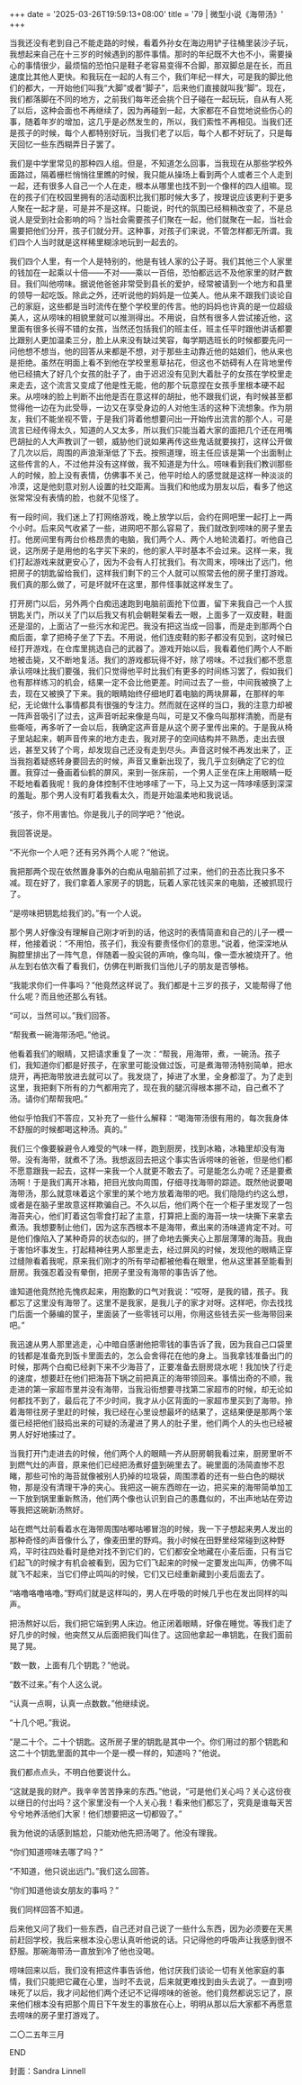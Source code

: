 +++
date = '2025-03-26T19:59:13+08:00'
title = '79 | 微型小说《海带汤》'
+++

当我还没有老到自己不能走路的时候，看着外孙女在海边用铲子往桶里装沙子玩，我想起来自己在十三岁的时候遇到的那件事情。那时的年纪既不大也不小，需要操心的事情很少，最烦恼的恐怕只是鞋子老容易变得不合脚，那双脚总是在长，而且速度比其他人更快。和我玩在一起的人有三个，我们年纪一样大，可是我的脚比他们的都大，一开始他们叫我“大脚”或者“脚子”，后来他们直接就叫我“脚”。现在，我们都落脚在不同的地方，之前我们每年还会挑个日子碰在一起玩玩，自从有人死了以后，这种会面也不再继续了，因为再碰到一起，大家都在不自觉地说些伤心的事，随着年岁的增加，这几乎是必然发生的，所以，我们索性不再相见。当我们还是孩子的时候，每个人都特别好玩，当我们老了以后，每个人都不好玩了，只是每天回忆一些东西糊弄日子罢了。

我们是中学里常见的那种四人组。但是，不知道怎么回事，当我现在从那些学校外面路过，隔着栅栏悄悄往里瞧的时候，我只能从操场上看到两个人或者三个人走到一起，还有很多人自己一个人在走，根本从哪里也找不到一个像样的四人组嘛。现在的孩子们在校园里拥有的活动面积比我们那时候大多了，按理说应该更利于更多人聚在一起才是，可是并不是这样。只能说，时代的氛围已经稍稍改变了，不是总说人是受到社会影响的吗？当社会需要孩子们聚在一起，他们就聚在一起，当社会需要把他们分开，孩子们就分开。这种事，对孩子们来说，不管怎样都无所谓。我们四个人当时就是这样稀里糊涂地玩到一起去的。

我们四个人里，有一个人是特别的，他是有钱人家的公子哥。我们其他三个人家里的钱加在一起乘以十倍——不对——乘以一百倍，恐怕都远远不及他家里的财产数目。我们叫他唠味。据说他爸爸非常受到县长的爱护，经常被请到一个地方和县里的领导一起吃饭。除此之外，还听说他的妈妈是一位美人。他从来不跟我们谈论自己的家庭，这些都是当时流传在整个学校里的传言。他的妈妈也许真的是一位超级美人，这从唠味的相貌里就可以推测得出。不用说，自然有很多人尝试接近他，这里面有很多长得不错的女孩，当然还包括我们的班主任，班主任平时跟他讲话都要比跟别人更加温柔三分，脸上从来没有缺过笑容，每学期选班长的时候都要先问一问他想不想当，他的回答从来都是不想，对于那些主动靠近他的姑娘们，他从来也是拒绝。虽然在明面上看不到他在学校里惹草拈花，但这也不妨碍有人在背地里传他已经搞大了好几个女孩的肚子了，由于迟迟没有见到大着肚子的女孩在学校里走来走去，这个流言又变成了他是性无能，他的那个玩意捏在女孩手里根本硬不起来。从唠味的脸上判断不出他是否在意这样的胡扯，他不跟我们说，有时候甚至都觉得他一边在为此受辱，一边又在享受身边的人对他生活的这种下流想象。作为朋友，我们不能坐视不管，于是我们背着他想要问出一开始传出流言的那个人，可是流言已经传得太久，知道的人又太多，所以我们只能当着大家的面把几个还在用嘴巴胡扯的人大声教训了一顿，威胁他们说如果再传这些鬼话就要挨打，这样公开做了几次以后，周围的声浪渐渐低了下去。按照道理，班主任应该是第一个出面制止这些传言的人，不过他并没有这样做，我不知道是为什么。唠味看到我们教训那些人的时候，脸上没有表情，仿佛事不关己，他平时给人的感觉就是这样一种淡淡的冷漠，这是他刻意对别人设置的社交距离。当我们和他成为朋友以后，看多了他这张常常没有表情的脸，也就不见怪了。

有一段时间，我们迷上了打网络游戏，晚上放学以后，会约在网吧里一起打上一两个小时。后来风气收紧了一些，进网吧不那么容易了，我们就改到唠味的房子里去打。他房间里有两台价格昂贵的电脑，我们两个人、两个人地轮流着打。听他自己说，这所房子是用他的名字买下来的，他的家人平时基本不会过来。这样一来，我们打起游戏来就更安心了，因为不会有人打扰我们。有次周末，唠味出了远门，他把房子的钥匙留给我们，这样我们剩下的三个人就可以照常去他的房子里打游戏。我们真的那么做了，可是坏就坏在这里，那件怪事就这样发生了。

打开房门以后，另外两个白痴迅速跑到电脑前面抢下位置，留下来我自己一个人拔钥匙关门，所以关了门以后我又有机会朝鞋架看去一眼，上面多了一双皮鞋，鞋面还是湿的，上面沾了一些污水和泥巴。我没有把这当成一回事，而是走到那两个白痴后面，拿了把椅子坐了下去。不用说，他们连皮鞋的影子都没有见到，这时候已经打开游戏，在仓库里挑选自己的武器了。游戏开始以后，我看着他们两个人不断地被击毙，又不断地复活。我们的游戏都玩得不好，除了唠味。不过我们都不愿意承认唠味比我们要强，我们只觉得他平时比我们有更多的时间练习罢了，假如我们也有那样练习的机会，结果一定不会比他更差。时间过去了一些，中间我被换了上去，现在又被换了下来。我的眼睛始终仔细地盯着电脑的两块屏幕，在那样的年纪，无论做什么事情都具有很强的专注力。然而就在这样的当口，我的注意力却被一阵声音吸引了过去，这声音听起来像是鸟叫，可是又不像鸟叫那样清脆，而是有些嘶哑，再多听了一会以后，我确定这声音是从这个房子里传出来的。于是我从椅子里站起来，朝声音传来的地方走去，我对房子的空间结构并不熟悉，走出去很远，甚至又转了个弯，却发现自己还没有走到尽头。声音这时候不再发出来了，正当我抱着疑惑转身要回去的时候，声音又重新出现了，我几乎立刻确定了它的位置。我穿过一叠画着仙鹤的屏风，来到一张床前，一个男人正坐在床上用眼睛一眨不眨地看着我呢！我的身体控制不住地哆嗦了一下，马上又为这一阵哆嗦感到深深的羞耻。那个男人没有盯着我看太久，而是开始温柔地和我说话。

“孩子，你不用害怕。你是我儿子的同学吧？”他说。

我回答说是。

“不光你一个人吧？还有另外两个人呢？”他说。

我把那两个现在依然置身事外的白痴从电脑前抓了过来，他们的丑态比我只多不减。现在好了，我们拿着人家房子的钥匙，玩着人家花钱买来的电脑，还被抓现行了。

“是唠味把钥匙给我们的。”有一个人说。

那个男人好像没有理解自己刚才听到的话，他这时的表情简直和自己的儿子一模一样，他接着说：“不用怕，孩子们，我没有要责怪你们的意思。”说着，他深深地从胸腔里排出了一阵气息，伴随着一股尖锐的声响，像鸟叫，像一壶水被烧开了。他从左到右依次看了看我们，仿佛在判断我们当他儿子的朋友是否够格。

“我能求你们一件事吗？”他竟然这样说了。我们都是十三岁的孩子，又能帮得了他什么呢？而且他还那么有钱。

“可以，当然可以。”我们回答。

“帮我煮一碗海带汤吧。”他说。

他看着我们的眼睛，又把请求重复了一次：“帮我，用海带，煮，一碗汤。孩子们，我知道你们都是好孩子，在家里可能没做过饭，可是煮海带汤特别简单，把水烧开，再把海带放进去就可以了。我发烧了，掉进了水里，全身都湿了。为了走到这里，我把剩下所有的力气都用完了，现在我的腿沉得根本挪不动，自己煮不了汤。请你们帮帮我吧。”

他似乎怕我们不答应，又补充了一些什么解释：“喝海带汤很有用的，每次我身体不舒服的时候都喝这种汤。真的。”

我们三个像要躲避令人难受的气味一样，跑到厨房，找到冰箱，冰箱里却没有海带。没有海带，就煮不了汤。我想返回去把这个事实告诉唠味的爸爸，但是他们都不愿意跟我一起去，这样一来我一个人就更不敢去了。可是能怎么办呢？还是要煮汤啊！于是我们离开冰箱，把目光放向周围，仔细寻找海带的踪迹。既然他说要喝海带汤，那么就意味着这个家里的某个地方放着海带的吧。我们隐隐约约这么想，或者是在脑子里故意这样欺骗自己。不久以后，他们两个在一个柜子里发现了一包海苔夹心，他们盯着这包零食打起了主意，打算把上面的海苔一块一块撕下来拿去煮汤。我想要制止他们，因为这东西根本不是海带，煮出来的汤味道肯定不对。可是他们像陷入了某种奇异的状态似的，拼了命地去撕夹心上那层薄薄的海苔。我由于害怕坏事发生，打起精神往男人那里走去，经过屏风的时候，发现他的眼睛正穿过缝隙看着我呢，原来我们刚才的所有举动都被他看在眼里，他从这里甚至能看到厨房。我强忍着没有晕倒，把房子里没有海带的事告诉了他。

谁知道他竟然抢先愧疚起来，用抱歉的口气对我说：“哎呀，是我的错，孩子。我都忘了这里没有海带了。这里不是我家，是我儿子的家才对呀。这样吧，你去找找门后面一个藤编的筐子，里面装了一些零钱可以用，你用这些钱去买一些海带回来吧。”

我迅速从男人那里逃走，心中暗自感谢他把零钱的事告诉了我，因为我自己口袋里的钱都是准备充到饭卡里面去的，怎么会舍得花在他的身上。当我拿钱准备出门的时候，那两个白痴已经剥下来不少海苔了，正要准备去厨房烧水呢！我加快了行走的速度，想要赶在他们把海苔下锅之前把真正的海带领回来。事情出奇的不顺，我走进的第一家超市里并没有海带，当我沿街想要寻找第二家超市的时候，却无论如何都找不到了，最后花了不少时间，我才从小区背面的一家超市里买到了海带。拎着海带往房子里赶的时候，我已经在心里设想最坏的结果了，这结果便是那两个笨蛋已经把他们鼓捣出来的可疑的汤灌进了男人的肚子里，他们两个人的头也已经被男人好好地揍过了。

当我打开门走进去的时候，他们两个人的眼睛一齐从厨房朝我看过来，厨房里听不到燃气灶的声音，原来他们已经把汤煮好盛到碗里去了。碗里面的汤简直惨不忍睹，那些可怜的海苔就像被别人扔掉的垃圾袋，周围漂着的还有一些白色的糊状物，那是没有清理干净的夹心。我把这一碗东西晾在一边，把买来的海带简单加工一下放到锅里重新熬汤，他们两个像也认识到自己的愚蠢似的，不出声地站在旁边等我把这碗新汤熬好。

站在燃气灶前看着水在海带周围咕嘟咕嘟冒泡的时候，我一下子想起来男人发出的那种奇怪的声音像什么了，像麦田里的野鸡。我小时候在田野里经常碰到这种野鸡，平时往四处看时是绝对找不到它们的，它们都安全地藏在小麦后面，只有当它们起飞的时候才有机会被看到，因为它们飞起来的时候一定要发出叫声，仿佛不叫就飞不起来，当它们停止鸣叫的时候，它们又已经重新藏到小麦后面去了。

“咯噜咯噜咯噜。”野鸡们就是这样叫的，男人在呼吸的时候几乎也在发出同样的叫声。

把汤熬好以后，我们把它端到男人床边。他正闭着眼睛，好像在睡觉。等我们走了好几步的时候，他突然又从后面把我们叫住了。这回他拿起一串钥匙，在我们面前晃了晃。

“数一数，上面有几个钥匙？”他说。

“数不过来。”有个人这么说。

“认真一点啊，认真一点数数。”他继续说。

“十几个吧。”我说。

“是二十个。二十个钥匙。这所房子里的钥匙是其中一个。你们用过的那个钥匙和这二十个钥匙里面的其中一个是一模一样的，知道吗？”他说。

我们都点点头，不明白他要说什么。

“这就是我的财产。我辛辛苦苦挣来的东西。”他说，“可是他们关心吗？关心这份夜以继日的付出吗？这个家里没有一个人关心我！看来他们都忘了，究竟是谁每天苦兮兮地养活他们大家！他们想要把这一切都毁了。”

我为他说的话感到尴尬，只能劝他先把汤喝了。他没有理我。

“你们知道唠味去哪了吗？”

“不知道，他只说出远门。”我们这么回答。

“你们知道他谈女朋友的事吗？”

我们同样回答不知道。

后来他又问了我们一些东西，自己还对自己说了一些什么东西，因为必须要在天黑前赶回学校，我后来根本没心思认真听他说的话。只记得他的呼吸声让我感到很不舒服。那碗海带汤一直放到冷了他也没喝。

唠味回来以后，我们没有把这件事告诉他，他讨厌我们谈论一切有关他家庭的事情，我们只能把它藏在心里，当时不去说，后来就更难找到由头去说了。一直到唠味死了以后，我才问起他们两个还记不记得唠味的爸爸。他们竟然都说忘记了，原来他们根本没有把那个周日下午发生的事放在心上，明明从那以后大家都不再愿意去唠味的房子里打游戏了。

二〇二五年三月

END

封面：Sandra Linnell



